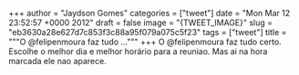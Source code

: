 
+++
author = "Jaydson Gomes"
categories = ["tweet"]
date = "Mon Mar 12 23:52:57 +0000 2012"
draft = false
image = "{TWEET_IMAGE}"
slug = "eb3630a28e627d7c853f3c88a95f079a075c5f23"
tags = ["tweet"]
title = """O @felipenmoura faz tudo ..."""
+++
O @felipenmoura faz tudo certo. Escolhe o melhor dia e melhor horário para a reuniao. Mas ai na hora marcada ele nao aparece.
